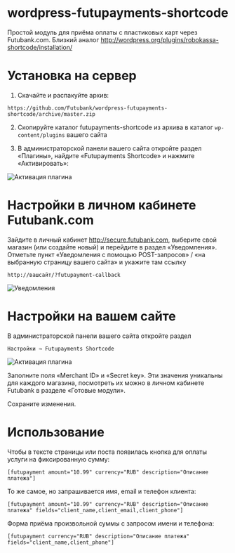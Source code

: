 wordpress-futupayments-shortcode
================================
Простой модуль для приёма оплаты с пластиковых карт через Futubank.com. Близкий аналог http://wordpress.org/plugins/robokassa-shortcode/installation/


Установка на сервер
===================

1. Скачайте и распакуйте архив:

```
https://github.com/Futubank/wordpress-futupayments-shortcode/archive/master.zip
```

2. Скопируйте каталог futupayments-shortcode из архива в каталог `wp-content/plugins` вашего сайта

3. В администраторской панели вашего сайта откройте раздел «Плагины», найдите «Futupayments Shortcode» и нажмите «Активировать»:

![Активация плагина](http://futubank.github.io/futuplugins/static/wp/install.png)

Настройки в личном кабинете Futubank.com
========================================

Зайдите в личный кабинет http://secure.futubank.com, выберите свой магазин (или создайте новый) и перейдите в раздел «Уведомления». Отметьте пункт «Уведомления с помощью POST-запросов» / «на выбранную страницу вашего сайта» и укажите там ссылку

    http://вашсайт/?futupayment-callback

![Уведомления](http://futubank.github.io/futuplugins/static/wp/trans.png)

Настройки на вашем сайте
========================

В администраторской панели вашего сайта откройте раздел

    Настройки → Futupayments Shortcode

![Активация плагина](http://futubank.github.io/futuplugins/static/wp/settings.png)

Заполните поля «Merchant ID» и «Secret key». Эти значения уникальны для каждого магазина, посмотреть их можно в личном кабинете Futubank в разделе «Готовые модули».

Сохраните изменения.

Использование
=============
Чтобы в тексте страницы или поста появилась кнопка для оплаты услуги на фиксированную сумму:
```
[futupayment amount="10.99" currency="RUB" description="Описание платежа"]
```

То же самое, но запрашивается имя, email и телефон клиента:

```
[futupayment amount="10.99" currency="RUB" description="Описание платежа" fields="client_name,client_email,client_phone"]
```

Форма приёма произвольной суммы с запросом имени и телефона:
```
[futupayment currency="RUB" description="Описание платежа" fields="client_name,client_phone"]
```
